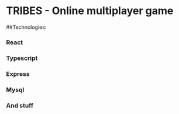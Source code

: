 # TRIBES - Online multiplayer game

##Technologies:

### React
### Typescript
### Express
### Mysql
### And stuff

